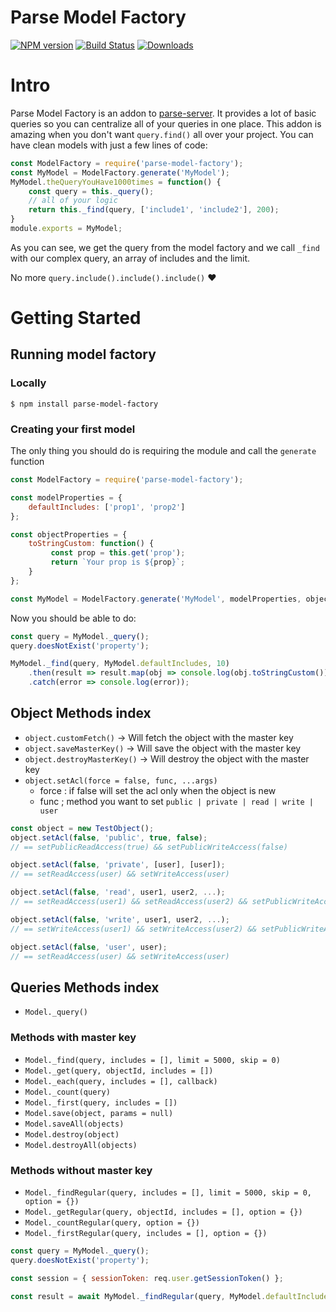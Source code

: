 # Parse Model Factory

[![NPM version][npm-image]][npm-url] [![Build Status][travis-image]][travis-url] [![Downloads][downloads-image]][npm-url]

# Intro
Parse Model Factory is an addon to [parse-server](https://www.npmjs.com/package/parse-server). It provides a lot of basic queries so you can centralize all of your queries in one place.
This addon is amazing when you don't want `query.find()` all over your project.
You can have clean models with just a few lines of code:

```js
const ModelFactory = require('parse-model-factory');
const MyModel = ModelFactory.generate('MyModel');
MyModel.theQueryYouHave1000times = function() {
    const query = this._query();
    // all of your logic
    return this._find(query, ['include1', 'include2'], 200);
}
module.exports = MyModel;
```

As you can see, we get the query from the model factory and we call `_find` with our complex query, an array of includes  and the limit.

No more `query.include().include().include()` :heart:

# Getting Started


## Running model factory

### Locally
```
$ npm install parse-model-factory
```

### Creating your first model


The only thing you should do is requiring the module and call the `generate` function

```js
const ModelFactory = require('parse-model-factory');

const modelProperties = {
    defaultIncludes: ['prop1', 'prop2']
};

const objectProperties = {
    toStringCustom: function() {
 	     const prop = this.get('prop');
 	     return `Your prop is ${prop}`;
    }
};

const MyModel = ModelFactory.generate('MyModel', modelProperties, objectProperties);

```

Now you should be able to do:

```js
const query = MyModel._query();
query.doesNotExist('property');

MyModel._find(query, MyModel.defaultIncludes, 10)
    .then(result => result.map(obj => console.log(obj.toStringCustom())))
    .catch(error => console.log(error));
```

## Object Methods index
* `object.customFetch()` -> Will fetch the object with the master key
* `object.saveMasterKey()` -> Will save the object with the master key
* `object.destroyMasterKey()` -> Will destroy the object with the master key
* `object.setAcl(force = false, func, ...args)`
  * force : if false will set the acl only when the object is new
  * func ; method you want to set `public | private | read | write | user`
 


```js
const object = new TestObject();
object.setAcl(false, 'public', true, false);
// == setPublicReadAccess(true) && setPublicWriteAccess(false)

object.setAcl(false, 'private', [user], [user]);
// == setReadAccess(user) && setWriteAccess(user)

object.setAcl(false, 'read', user1, user2, ...);
// == setReadAccess(user1) && setReadAccess(user2) && setPublicWriteAccess(false)

object.setAcl(false, 'write', user1, user2, ...);
// == setWriteAccess(user1) && setWriteAccess(user2) && setPublicWriteAccess(false)

object.setAcl(false, 'user', user);
// == setReadAccess(user) && setWriteAccess(user)

```

## Queries Methods index

* `Model._query()`


### Methods with master key
* `Model._find(query, includes = [], limit = 5000, skip = 0)`
* `Model._get(query, objectId, includes = [])`
* `Model._each(query, includes = [], callback)`
* `Model._count(query)`
* `Model._first(query, includes = [])`
* `Model.save(object, params = null)`
* `Model.saveAll(objects)`
* `Model.destroy(object)`
* `Model.destroyAll(objects)`

### Methods without master key
* `Model._findRegular(query, includes = [], limit = 5000, skip = 0, option = {})`
* `Model._getRegular(query, objectId, includes = [], option = {})`
* `Model._countRegular(query, option = {})`
* `Model._firstRegular(query, includes = [], option = {})`


```js
const query = MyModel._query();
query.doesNotExist('property');

const session = { sessionToken: req.user.getSessionToken() };

const result = await MyModel._findRegular(query, MyModel.defaultIncludes, 10, 10, session);

```

[downloads-image]: https://img.shields.io/npm/dt/parse-model-factory.svg

[npm-url]: https://www.npmjs.com/package/parse-model-factory
[npm-image]: http://img.shields.io/npm/v/parse-model-factory.svg

[travis-url]: https://travis-ci.org/Fedeorlandau/parse-model-factory
[travis-image]: https://travis-ci.org/Fedeorlandau/parse-model-factory.svg
